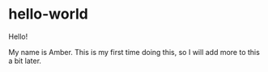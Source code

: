 # hello-world

Hello!

My name is Amber. This is my first time doing this, so I will add more to this a bit later.

